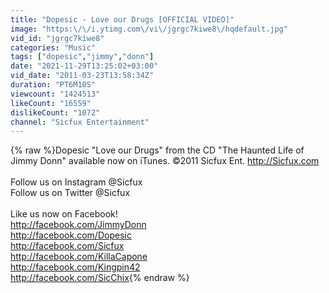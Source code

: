 ```yaml
---
title: "Dopesic - Love our Drugs [OFFICIAL VIDEO]"
image: "https:\/\/i.ytimg.com\/vi\/jgrgc7kiwe8\/hqdefault.jpg"
vid_id: "jgrgc7kiwe8"
categories: "Music"
tags: ["dopesic","jimmy","donn"]
date: "2021-11-29T13:25:02+03:00"
vid_date: "2011-03-23T13:58:34Z"
duration: "PT6M10S"
viewcount: "1424513"
likeCount: "16559"
dislikeCount: "1072"
channel: "Sicfux Entertainment"
---
```

{% raw %}Dopesic &quot;Love our Drugs&quot; from the CD &quot;The Haunted Life of Jimmy Donn&quot; available now on iTunes. ©2011 Sicfux Ent. <a rel="nofollow" target="blank" href="http://Sicfux.com">http://Sicfux.com</a><br /><br />Follow us on Instagram @Sicfux<br />Follow us on Twitter @Sicfux<br /><br />Like us now on Facebook!<br /><a rel="nofollow" target="blank" href="http://facebook.com/JimmyDonn">http://facebook.com/JimmyDonn</a><br /><a rel="nofollow" target="blank" href="http://facebook.com/Dopesic">http://facebook.com/Dopesic</a><br /><a rel="nofollow" target="blank" href="http://facebook.com/Sicfux">http://facebook.com/Sicfux</a><br /><a rel="nofollow" target="blank" href="http://facebook.com/KillaCapone">http://facebook.com/KillaCapone</a><br /><a rel="nofollow" target="blank" href="http://facebook.com/Kingpin42">http://facebook.com/Kingpin42</a><br /><a rel="nofollow" target="blank" href="http://facebook.com/SicChix">http://facebook.com/SicChix</a>{% endraw %}
